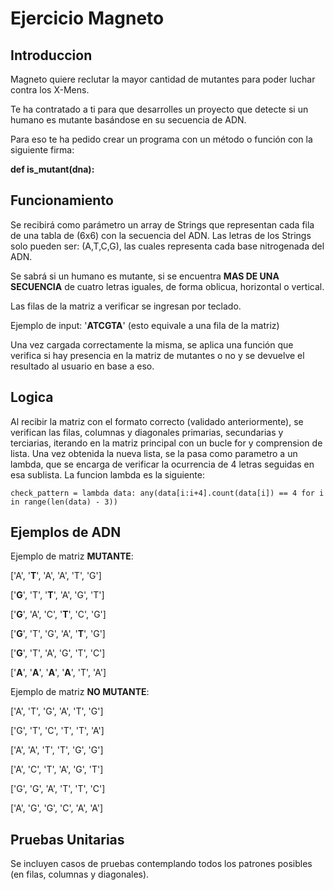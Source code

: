 # Ejercicio Magneto

## Introduccion
Magneto quiere reclutar la mayor cantidad de mutantes para poder luchar contra los X-Mens.

Te ha contratado a ti para que desarrolles un proyecto que detecte si un humano es mutante basándose en su secuencia de ADN.

Para eso te ha pedido crear un programa con un método o función con la siguiente firma:

  **def is_mutant(dna):**

## Funcionamiento

Se recibirá como parámetro un array de Strings que representan cada fila de una tabla de (6x6) con la secuencia del ADN. Las letras de los Strings solo pueden ser: (A,T,C,G), las cuales representa cada base nitrogenada del ADN.

Se sabrá si un humano es mutante, si se encuentra **MAS DE UNA SECUENCIA** de cuatro letras iguales, de forma oblicua, horizontal o vertical.

Las filas de la matriz a verificar se ingresan por teclado.

Ejemplo de input: '**ATCGTA**' (esto equivale a una fila de la matriz)

Una vez cargada correctamente la misma, se aplica una función que verifica si hay presencia en la matriz de mutantes o no y se devuelve el resultado al usuario en base a eso.

## Logica

Al recibir la matriz con el formato correcto (validado anteriormente), se verifican las filas, columnas y diagonales primarias, secundarias y terciarias, iterando en la matriz principal con un bucle for y comprension de lista. Una vez obtenida la nueva lista, se la pasa como parametro a un lambda, que se encarga de verificar la ocurrencia de 4 letras seguidas en esa sublista. La funcion lambda es la siguiente:

    check_pattern = lambda data: any(data[i:i+4].count(data[i]) == 4 for i in range(len(data) - 3))


## Ejemplos de ADN

Ejemplo de matriz **MUTANTE**:

['A', '**T**', 'A', 'A', 'T', 'G']

['**G**', 'T', '**T**', 'A', 'G', 'T']

['**G**', 'A', 'C', '**T**', 'C', 'G']

['**G**', 'T', 'G', 'A', '**T**', 'G']

['**G**', 'T', 'A', 'G', 'T', 'C']

['**A**', '**A**', '**A**', '**A**', 'T', 'A']

Ejemplo de matriz **NO MUTANTE**:

['A', 'T', 'G', 'A', 'T', 'G']

['G', 'T', 'C', 'T', 'T', 'A']

['A', 'A', 'T', 'T', 'G', 'G']

['A', 'C', 'T', 'A', 'G', 'T']

['G', 'G', 'A', 'T', 'T', 'C']

['A', 'G', 'G', 'C', 'A', 'A']

## Pruebas Unitarias

Se incluyen casos de pruebas contemplando todos los patrones posibles (en filas, columnas y diagonales).
